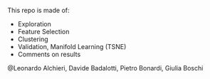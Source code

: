 This repo is made of: 
- Exploration 
- Feature Selection
- Clustering
- Validation, Manifold Learning (TSNE)
- Comments on results


@Leonardo Alchieri, Davide Badalotti, Pietro Bonardi, Giulia Boschi
